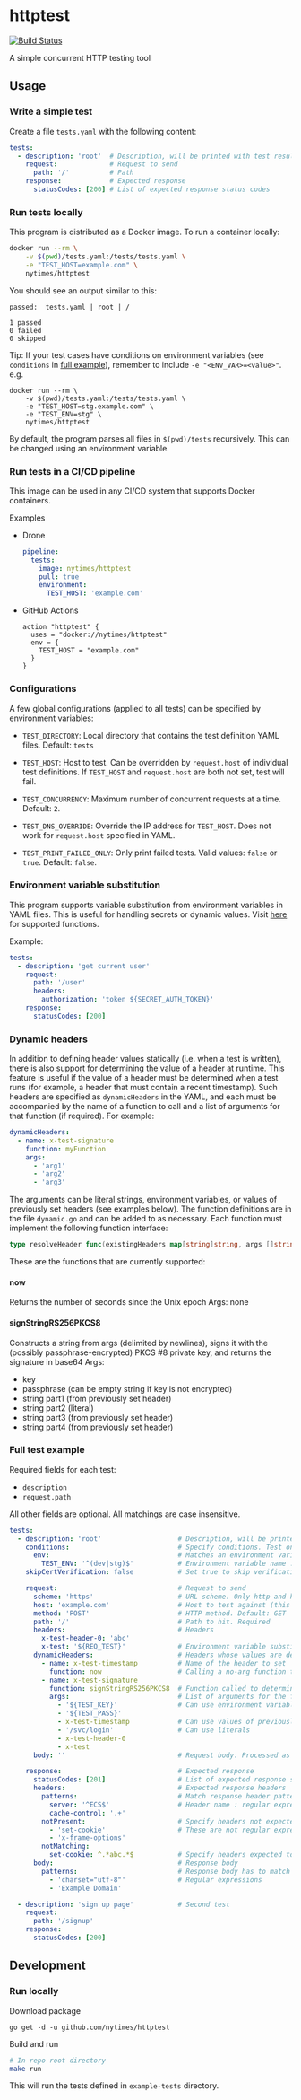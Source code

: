 # httptest

[![Build Status](https://cloud.drone.io/api/badges/nytimes/httptest/status.svg)](https://cloud.drone.io/nytimes/httptest)

A simple concurrent HTTP testing tool

## Usage

### Write a simple test

Create a file `tests.yaml` with the following content:

```yaml
tests:
  - description: 'root'  # Description, will be printed with test results
    request:             # Request to send
      path: '/'          # Path
    response:            # Expected response
      statusCodes: [200] # List of expected response status codes
```

### Run tests locally

This program is distributed as a Docker image. To run a container locally:
```bash
docker run --rm \
    -v $(pwd)/tests.yaml:/tests/tests.yaml \
    -e "TEST_HOST=example.com" \
    nytimes/httptest
```

You should see an output similar to this:
```
passed:  tests.yaml | root | /

1 passed
0 failed
0 skipped
```

Tip: If your test cases have conditions on environment variables (see `conditions` in [full example](#full-test-example)), remember to include `-e "<ENV_VAR>=<value>"`. e.g.

```
docker run --rm \
    -v $(pwd)/tests.yaml:/tests/tests.yaml \
    -e "TEST_HOST=stg.example.com" \
    -e "TEST_ENV=stg" \
    nytimes/httptest
```

By default, the program parses all files in `$(pwd)/tests` recursively.
This can be changed using an environment variable.

### Run tests in a CI/CD pipeline

This image can be used in any CI/CD system that supports Docker containers.

Examples

- Drone

  ```yaml
  pipeline:
    tests:
      image: nytimes/httptest
      pull: true
      environment:
        TEST_HOST: 'example.com'
  ```

- GitHub Actions

  ```hcl
  action "httptest" {
    uses = "docker://nytimes/httptest"
    env = {
      TEST_HOST = "example.com"
    }
  }
  ```

### Configurations

A few global configurations (applied to all tests) can be specified by
environment variables:

- `TEST_DIRECTORY`: Local directory that contains the test definition YAML
  files. Default: `tests`

- `TEST_HOST`: Host to test. Can be overridden by `request.host` of individual
  test definitions. If `TEST_HOST` and `request.host` are both not set, test
  will fail.

- `TEST_CONCURRENCY`: Maximum number of concurrent requests at a time.
  Default: `2`.

- `TEST_DNS_OVERRIDE`: Override the IP address for `TEST_HOST`. Does not work
  for `request.host` specified in YAML.

- `TEST_PRINT_FAILED_ONLY`: Only print failed tests. Valid values: `false` or
  `true`. Default: `false`.

### Environment variable substitution

This program supports variable substitution from environment variables in YAML
files. This is useful for handling secrets or dynamic values.
Visit [here](https://github.com/drone/envsubst) for
supported functions.

Example:

```yaml
tests:
  - description: 'get current user'
    request:
      path: '/user'
      headers:
        authorization: 'token ${SECRET_AUTH_TOKEN}'
    response:
      statusCodes: [200]
```

### Dynamic headers

In addition to defining header values statically (i.e. when a test is written), there is also support for determining the value of a header at runtime. This feature is useful if the value of a header must be determined when a test runs (for example, a header that must contain a recent timestamp). Such headers are specified as `dynamicHeaders` in the YAML, and each must be accompanied by the name of a function to call and a list of arguments for that function (if required). For example:

```yaml
dynamicHeaders:
  - name: x-test-signature
    function: myFunction
    args:
      - 'arg1'
      - 'arg2'
      - 'arg3'
```

The arguments can be literal strings, environment variables, or values of previously set headers (see examples below). The function definitions are in the file `dynamic.go` and can be added to as necessary. Each function must implement the following function interface:

```go
type resolveHeader func(existingHeaders map[string]string, args []string) (string, error)
```

These are the functions that are currently supported:
#### now
Returns the number of seconds since the Unix epoch
Args: none

#### signStringRS256PKCS8
Constructs a string from args (delimited by newlines), signs it with the (possibly passphrase-encrypted) PKCS #8 private key, and returns the signature in base64
Args:
- key
- passphrase (can be empty string if key is not encrypted)
- string part1 (from previously set header)
- string part2 (literal)
- string part3 (from previously set header)
- string part4 (from previously set header)

### Full test example

Required fields for each test:

- `description`
- `request.path`

All other fields are optional. All matchings are case insensitive.

```yaml
tests:
  - description: 'root'                   # Description, will be printed with test results. Required
    conditions:                           # Specify conditions. Test only runs when all conditions are met
      env:                                # Matches an environment variable
        TEST_ENV: '^(dev|stg)$'           # Environment variable name : regular expression
    skipCertVerification: false           # Set true to skip verification of server TLS certificate (insecure and not recommended)

    request:                              # Request to send
      scheme: 'https'                     # URL scheme. Only http and https are supported. Default: https
      host: 'example.com'                 # Host to test against (this overrides TEST_HOST for this specific test)
      method: 'POST'                      # HTTP method. Default: GET
      path: '/'                           # Path to hit. Required
      headers:                            # Headers
        x-test-header-0: 'abc'
        x-test: '${REQ_TEST}'             # Environment variable substitution
      dynamicHeaders:                     # Headers whose values are determined at runtime (see "Dynamic Headers" section above)
        - name: x-test-timestamp          # Name of the header to set
          function: now                   # Calling a no-arg function to get the header value
        - name: x-test-signature
          function: signStringRS256PKCS8  # Function called to determine the header value
          args:                           # List of arguments for the function (can be omitted for functions that don't take arguments)
            - '${TEST_KEY}'               # Can use environment variable substitution
            - '${TEST_PASS}'
            - x-test-timestamp            # Can use values of previously set headers
            - '/svc/login'                # Can use literals
            - x-test-header-0
            - x-test
      body: ''                            # Request body. Processed as string

    response:                             # Expected response
      statusCodes: [201]                  # List of expected response status codes
      headers:                            # Expected response headers
        patterns:                         # Match response header patterns
          server: '^ECS$'                 # Header name : regular expression
          cache-control: '.+'
        notPresent:                       # Specify headers not expected to exist.
          - 'set-cookie'                  # These are not regular expressions
          - 'x-frame-options'
        notMatching:
          set-cookie: ^.*abc.*$           # Specify headers expected to exist but NOT match the given regex
      body:                               # Response body
        patterns:                         # Response body has to match all patterns in this list in order to pass test
          - 'charset="utf-8"'             # Regular expressions
          - 'Example Domain'

  - description: 'sign up page'           # Second test
    request:
      path: '/signup'
    response:
      statusCodes: [200]
```

## Development

### Run locally

Download package
```
go get -d -u github.com/nytimes/httptest
```

Build and run
```bash
# In repo root directory
make run
```
This will run the tests defined in `example-tests` directory.
